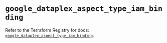 # `google_dataplex_aspect_type_iam_binding`

Refer to the Terraform Registry for docs: [`google_dataplex_aspect_type_iam_binding`](https://registry.terraform.io/providers/hashicorp/google/6.48.0/docs/resources/dataplex_aspect_type_iam_binding).

